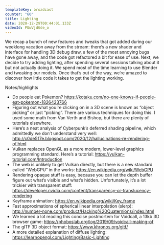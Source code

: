 ```yaml
---
templateKey: broadcast
counter: "60"
title: Lighting
date: 2020-12-29T00:44:01.133Z
videoId: PUwVjdGde_o
---
```

We recap a bunch of new features and tweaks that got added during our weeklong vacation away from the stream: there’s a new shader and interface for handling 3D debug draw, a few of the most annoying bugs have gone away, and the code got refactored a bit for ease of use. Next, we decide to try adding lighting, after spending several sessions talking about it but not actually doing it. We spend most of the time learning to use Blender and tweaking our models. Once that’s out of the way, we’re amazed to discover how little code it takes to get the lighting working.

Notes/highlights

- Do people eat Pokemon? https://kotaku.com/no-one-knows-if-people-eat-pokemon-1826423766
- Figuring out what you’re clicking on in a 3D scene is known as “object picking” or just “picking”. There are various techniques for doing this. I used some math from Van Verth and Bishop, but there are plenty of tutorials elsewhere.
- Here’s a neat analysis of Cyberpunk’s deferred shading pipeline, which admittedly we don’t understand very well: http://c0de517e.blogspot.com/2020/12/hallucinations-re-rendering-of.html
- Vulkan replaces OpenGL as a more modern, lower-level graphics programming standard. Here’s a tutorial: https://vulkan-tutorial.com/Introduction
- The web is unlikely to get Vulkan directly, but there is a new standard called “WebGPU” in the works: https://en.wikipedia.org/wiki/WebGPU
- Rendering opaque stuff is easy, because you can let the depth buffer figure out what’s visible and what’s hidden. Unfortunately, it’s a lot trickier with transparent stuff: https://developer.nvidia.com/content/transparency-or-translucency-rendering
- Keyframe animation: https://en.wikipedia.org/wiki/Key_frame
- Fast approximations of spherical linear interpolation (slerp): http://number-none.com/product/Hacking%20Quaternions/index.html
- We learned a lot reading this concise postmortem for Voidcall, a 13kb 3D browser game: https://phoboslab.org/log/2019/09/voidcall-making-of
- The glTF 3D object format: https://www.khronos.org/gltf/
- A more detailed explanation of diffuse lighting: https://learnopengl.com/Lighting/Basic-Lighting